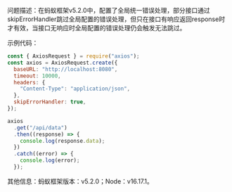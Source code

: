 问题描述：在蚂蚁框架v5.2.0中，配置了全局统一错误处理，部分接口通过skipErrorHandler跳过全局配置的错误处理，但只在接口有响应返回response时才有效，当接口无响应时全局配置的错误处理仍会触发无法跳过。

示例代码：

```javascript
const { AxiosRequest } = require("axios");
const axios = AxiosRequest.create({
  baseURL: "http://localhost:8080",
  timeout: 10000,
  headers: {
    "Content-Type": "application/json",
  },
  skipErrorHandler: true,
});

axios
  .get("/api/data")
  .then((response) => {
    console.log(response.data);
  })
  .catch((error) => {
    console.log(error);
  });
```

其他信息：蚂蚁框架版本：v5.2.0；Node：v16.17.1。

